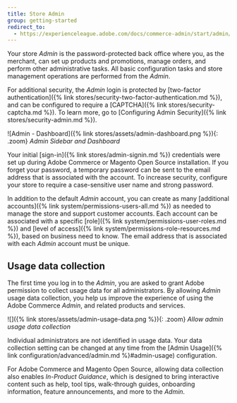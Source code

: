 ```yaml
---
title: Store Admin
group: getting-started
redirect_to:
  - https://experienceleague.adobe.com/docs/commerce-admin/start/admin/admin.html
---
```


Your store _Admin_ is the password-protected back office where you, as the merchant, can set up products and promotions, manage orders, and perform other administrative tasks. All basic configuration tasks and store management operations are performed from the _Admin_.

For additional security, the _Admin_ login is protected by [two-factor authentication]({% link stores/security-two-factor-authentication.md %}), and can be configured to require a [CAPTCHA]({% link stores/security-captcha.md %}). To learn more, go to [Configuring Admin Security]({% link stores/security-admin.md %}).

![Admin - Dashboard]({% link stores/assets/admin-dashboard.png %}){: .zoom}
_Admin Sidebar and Dashboard_

Your initial [sign-in]({% link stores/admin-signin.md %}) credentials were set up during Adobe Commerce or Magento Open Source installation. If you forget your password, a temporary password can be sent to the email address that is associated with the account. To increase security, configure your store to require a case-sensitive user name and strong password.

In addition to the default _Admin_ account, you can create as many [additional accounts]({% link system/permissions-users-all.md %}) as needed to manage the store and support customer accounts. Each account can be associated with a specific [role]({% link system/permissions-user-roles.md %}) and [level of access]({% link system/permissions-role-resources.md %}), based on business need to know. The email address that is associated with each _Admin_ account must be unique.

## Usage data collection

The first time you log in to the _Admin_, you are asked to grant Adobe permission to collect usage data for all administrators. By allowing _Admin_ usage data collection, you help us improve the experience of using the Adobe Commerce _Admin_, and related products and services.

![]({% link stores/assets/admin-usage-data.png %}){: .zoom}
_Allow admin usage data collection_

Individual administrators are not identified in usage data. Your data collection setting can be changed at any time from the [Admin Usage]({% link configuration/advanced/admin.md %}#admin-usage) configuration.

For Adobe Commerce and Magento Open Source, allowing data collection also enables _In-Product Guidance_, which is designed to bring interactive content such as help, tool tips, walk-through guides, onboarding information, feature announcements, and more to the _Admin_.
